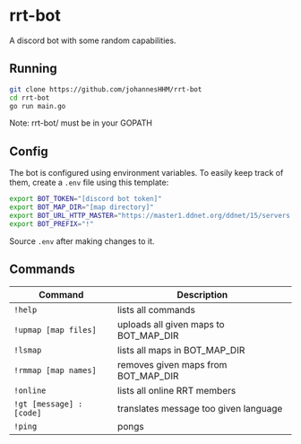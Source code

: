 # rrt-bot
A discord bot with some random capabilities.

## Running
```sh
git clone https://github.com/johannesHHM/rrt-bot
cd rrt-bot
go run main.go
```
Note: rrt-bot/ must be in your GOPATH

## Config
The bot is configured using environment variables.
To easily keep track of them, create a `.env` file using this template:
```sh
export BOT_TOKEN="[discord bot token]"
export BOT_MAP_DIR="[map directory]"
export BOT_URL_HTTP_MASTER="https://master1.ddnet.org/ddnet/15/servers.json"
export BOT_PREFIX="!"
```
Source `.env` after making changes to it.

## Commands
| Command                  | Description                                                   |
|--------------------------|---------------------------------------------------------------|
| ``!help``                | lists all commands                                            |
| ``!upmap [map files]``   | uploads all given maps to BOT_MAP_DIR                         |
| ``!lsmap``               | lists all maps in BOT_MAP_DIR                                 |
| ``!rmmap [map names]``   | removes given maps from BOT_MAP_DIR                           |
| ``!online``              | lists all online RRT members                                  |
| ``!gt [message] :[code]``| translates message too given language                         |
| ``!ping``                | pongs                                                         |
